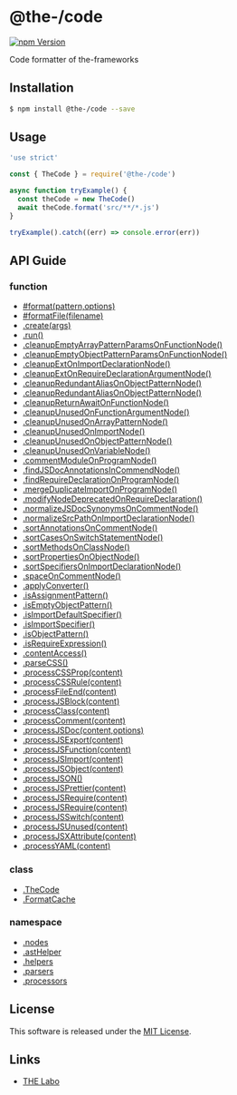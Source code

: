 @the-/code
==========

<!---
This file is generated by the-tmpl. Do not update manually.
--->

<!-- Badge Start -->
<a name="badges"></a>

[![npm Version][bd_npm_shield_url]][bd_npm_url]

[bd_repo_url]: https://github.com/the-labo/the
[bd_travis_url]: http://travis-ci.org/the-labo/the
[bd_travis_shield_url]: http://img.shields.io/travis/the-labo/the.svg?style=flat
[bd_travis_com_url]: http://travis-ci.com/the-labo/the
[bd_travis_com_shield_url]: https://api.travis-ci.com/the-labo/the.svg?token=
[bd_license_url]: https://github.com/the-labo/the/blob/master/LICENSE
[bd_npm_url]: http://www.npmjs.org/package/@the-/code
[bd_npm_shield_url]: http://img.shields.io/npm/v/@the-/code.svg?style=flat
[bd_standard_url]: http://standardjs.com/
[bd_standard_shield_url]: https://img.shields.io/badge/code%20style-standard-brightgreen.svg

<!-- Badge End -->


<!-- Description Start -->
<a name="description"></a>

Code formatter of the-frameworks

<!-- Description End -->


<!-- Overview Start -->
<a name="overview"></a>




<!-- Overview End -->


<!-- Sections Start -->
<a name="sections"></a>

<!-- Section from "doc/readme/01.Installation.md.hbs" Start -->

<a name="section-doc-readme-01-installation-md"></a>

Installation
-----

```bash
$ npm install @the-/code --save
```


<!-- Section from "doc/readme/01.Installation.md.hbs" End -->

<!-- Section from "doc/readme/02.Usage.md.hbs" Start -->

<a name="section-doc-readme-02-usage-md"></a>

Usage
---------

```javascript
'use strict'

const { TheCode } = require('@the-/code')

async function tryExample() {
  const theCode = new TheCode()
  await theCode.format('src/**/*.js')
}

tryExample().catch((err) => console.error(err))

```


<!-- Section from "doc/readme/02.Usage.md.hbs" End -->


<!-- Sections Start -->

<a name="api"></a>

## API Guide

### function
- [#format(pattern,options)](./doc/api/api.md#module_@the-/code.TheCode#format)
- [#formatFile(filename)](./doc/api/api.md#module_@the-/code.TheCode#formatFile)
- [.create(args)](./doc/api/api.md#module_@the-/code.create)
- [.run()](./doc/api/api.md#module_@the-/code.run)
- [.cleanupEmptyArrayPatternParamsOnFunctionNode()](./doc/api/api.md#module_@the-/code.ast.nodes.cleanupEmptyArrayPatternParamsOnFunctionNode)
- [.cleanupEmptyObjectPatternParamsOnFunctionNode()](./doc/api/api.md#module_@the-/code.ast.nodes.cleanupEmptyObjectPatternParamsOnFunctionNode)
- [.cleanupExtOnImportDeclarationNode()](./doc/api/api.md#module_@the-/code.ast.nodes.cleanupExtOnImportDeclarationNode)
- [.cleanupExtOnRequireDeclarationArgumentNode()](./doc/api/api.md#module_@the-/code.ast.nodes.cleanupExtOnRequireDeclarationArgumentNode)
- [.cleanupRedundantAliasOnObjectPatternNode()](./doc/api/api.md#module_@the-/code.ast.nodes.cleanupRedundantAliasOnObjectPatternNode)
- [.cleanupRedundantAliasOnObjectPatternNode()](./doc/api/api.md#module_@the-/code.ast.nodes.cleanupRedundantAliasOnObjectPatternNode)
- [.cleanupReturnAwaitOnFunctionNode()](./doc/api/api.md#module_@the-/code.ast.nodes.cleanupReturnAwaitOnFunctionNode)
- [.cleanupUnusedOnFunctionArgumentNode()](./doc/api/api.md#module_@the-/code.ast.nodes.cleanupUnusedOnFunctionArgumentNode)
- [.cleanupUnusedOnArrayPatternNode()](./doc/api/api.md#module_@the-/code.ast.nodes.cleanupUnusedOnArrayPatternNode)
- [.cleanupUnusedOnImportNode()](./doc/api/api.md#module_@the-/code.ast.nodes.cleanupUnusedOnImportNode)
- [.cleanupUnusedOnObjectPatternNode()](./doc/api/api.md#module_@the-/code.ast.nodes.cleanupUnusedOnObjectPatternNode)
- [.cleanupUnusedOnVariableNode()](./doc/api/api.md#module_@the-/code.ast.nodes.cleanupUnusedOnVariableNode)
- [.commentModuleOnProgramNode()](./doc/api/api.md#module_@the-/code.ast.nodes.commentModuleOnProgramNode)
- [.findJSDocAnnotationsInCommendNode()](./doc/api/api.md#module_@the-/code.ast.nodes.findJSDocAnnotationsInCommendNode)
- [.findRequireDeclarationOnProgramNode()](./doc/api/api.md#module_@the-/code.ast.nodes.findRequireDeclarationOnProgramNode)
- [.mergeDuplicateImportOnProgramNode()](./doc/api/api.md#module_@the-/code.ast.nodes.mergeDuplicateImportOnProgramNode)
- [.modifyNodeDeprecatedOnRequireDeclaration()](./doc/api/api.md#module_@the-/code.ast.nodes.modifyNodeDeprecatedOnRequireDeclaration)
- [.normalizeJSDocSynonymsOnCommentNode()](./doc/api/api.md#module_@the-/code.ast.nodes.normalizeJSDocSynonymsOnCommentNode)
- [.normalizeSrcPathOnImportDeclarationNode()](./doc/api/api.md#module_@the-/code.ast.nodes.normalizeSrcPathOnImportDeclarationNode)
- [.sortAnnotationsOnCommentNode()](./doc/api/api.md#module_@the-/code.ast.nodes.sortAnnotationsOnCommentNode)
- [.sortCasesOnSwitchStatementNode()](./doc/api/api.md#module_@the-/code.ast.nodes.sortCasesOnSwitchStatementNode)
- [.sortMethodsOnClassNode()](./doc/api/api.md#module_@the-/code.ast.nodes.sortMethodsOnClassNode)
- [.sortPropertiesOnObjectNode()](./doc/api/api.md#module_@the-/code.ast.nodes.sortPropertiesOnObjectNode)
- [.sortSpecifiersOnImportDeclarationNode()](./doc/api/api.md#module_@the-/code.ast.nodes.sortSpecifiersOnImportDeclarationNode)
- [.spaceOnCommentNode()](./doc/api/api.md#module_@the-/code.ast.nodes.spaceOnCommentNode)
- [.applyConverter()](./doc/api/api.md#module_@the-/code.applyConverter)
- [.isAssignmentPattern()](./doc/api/api.md#module_@the-/code.astHelper.isAssignmentPattern)
- [.isEmptyObjectPattern()](./doc/api/api.md#module_@the-/code.astHelper.isEmptyObjectPattern)
- [.isImportDefaultSpecifier()](./doc/api/api.md#module_@the-/code.astHelper.isImportDefaultSpecifier)
- [.isImportSpecifier()](./doc/api/api.md#module_@the-/code.astHelper.isImportSpecifier)
- [.isObjectPattern()](./doc/api/api.md#module_@the-/code.astHelper.isObjectPattern)
- [.isRequireExpression()](./doc/api/api.md#module_@the-/code.astHelper.isRequireExpression)
- [.contentAccess()](./doc/api/api.md#module_@the-/code.contentAccess)
- [.parseCSS()](./doc/api/api.md#module_@the-/code/lib/parsers.parseCSS)
- [.processCSSProp(content)](./doc/api/api.md#module_@the-/code.processors.processCSSProp)
- [.processCSSRule(content)](./doc/api/api.md#module_@the-/code.processors.processCSSRule)
- [.processFileEnd(content)](./doc/api/api.md#module_@the-/code.processors.processFileEnd)
- [.processJSBlock(content)](./doc/api/api.md#module_@the-/code.processors.processJSBlock)
- [.processClass(content)](./doc/api/api.md#module_@the-/code.processors.processClass)
- [.processComment(content)](./doc/api/api.md#module_@the-/code.processors.processComment)
- [.processJSDoc(content,options)](./doc/api/api.md#module_@the-/code.processors.processJSDoc)
- [.processJSExport(content)](./doc/api/api.md#module_@the-/code.processors.processJSExport)
- [.processJSFunction(content)](./doc/api/api.md#module_@the-/code.processors.processJSFunction)
- [.processJSImport(content)](./doc/api/api.md#module_@the-/code.processors.processJSImport)
- [.processJSObject(content)](./doc/api/api.md#module_@the-/code.processors.processJSObject)
- [.processJSON()](./doc/api/api.md#module_@the-/code.processors.processJSON)
- [.processJSPrettier(content)](./doc/api/api.md#module_@the-/code.processors.processJSPrettier)
- [.processJSRequire(content)](./doc/api/api.md#module_@the-/code.processors.processJSRequire)
- [.processJSRequire(content)](./doc/api/api.md#module_@the-/code.processors.processJSRequire)
- [.processJSSwitch(content)](./doc/api/api.md#module_@the-/code.processors.processJSSwitch)
- [.processJSUnused(content)](./doc/api/api.md#module_@the-/code.processors.processJSUnused)
- [.processJSXAttribute(content)](./doc/api/api.md#module_@the-/code.processors.processJSXAttribute)
- [.processYAML(content)](./doc/api/api.md#module_@the-/code.processors.processYAML)
### class
- [.TheCode](./doc/api/api.md#module_@the-/code.TheCode)
- [.FormatCache](./doc/api/api.md#module_@the-/code.FormatCache)
### namespace
- [.nodes](./doc/api/api.md#module_@the-/code.ast.nodes)
- [.astHelper](./doc/api/api.md#module_@the-/code.astHelper)
- [.helpers](./doc/api/api.md#module_@the-/code.helpers)
- [.parsers](./doc/api/api.md#module_@the-/code.parsers)
- [.processors](./doc/api/api.md#module_@the-/code.processors)

<!-- LICENSE Start -->
<a name="license"></a>

License
-------
This software is released under the [MIT License](https://github.com/the-labo/the/blob/master/LICENSE).

<!-- LICENSE End -->


<!-- Links Start -->
<a name="links"></a>

Links
------

+ [THE Labo][the_labo_url]

[the_labo_url]: https://github.com/the-labo

<!-- Links End -->
